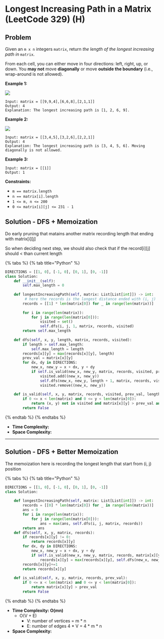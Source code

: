 # Longest Increasing Path in a Matrix (LeetCode 329) (H)

## Problem

Given an `m x n` integers `matrix`, return _the length of the longest increasing path in_ `matrix`.

From each cell, you can either move in four directions: left, right, up, or down. You **may not** move **diagonally** or move **outside the boundary** (i.e., wrap-around is not allowed).

&#x20;

**Example 1:**

![](https://assets.leetcode.com/uploads/2021/01/05/grid1.jpg)

```
Input: matrix = [[9,9,4],[6,6,8],[2,1,1]]
Output: 4
Explanation: The longest increasing path is [1, 2, 6, 9].
```

**Example 2:**

![](https://assets.leetcode.com/uploads/2021/01/27/tmp-grid.jpg)

```
Input: matrix = [[3,4,5],[3,2,6],[2,2,1]]
Output: 4
Explanation: The longest increasing path is [3, 4, 5, 6]. Moving diagonally is not allowed.
```

**Example 3:**

```
Input: matrix = [[1]]
Output: 1
```

&#x20;

**Constraints:**

* `m == matrix.length`
* `n == matrix[i].length`
* `1 <= m, n <= 200`
* `0 <= matrix[i][j] <= 231 - 1`

## Solution - DFS + Memoization

Do early pruning that matains another matrix recording length that ending with matrix\[i]\[j]

So when deciding next step, we should also check that if the record\[i]\[j] should < than current length

{% tabs %}
{% tab title="Python" %}
```python
DIRECTIONS = [[1, 0], [-1, 0], [0, 1], [0, -1]]
class Solution:
    def __init__(self):
        self.max_length = 0
                                        
    def longestIncreasingPath(self, matrix: List[List[int]]) -> int:
         # here the records is the longest distance ended with (i, j)
        records = [[1] * len(matrix[0]) for _ in range(len(matrix))]
        
        for i in range(len(matrix)):
            for j in range(len(matrix[0])):
                visited = set()
                self.dfs(i, j, 1, matrix, records, visited)
        return self.max_length
    
    def dfs(self, x, y, length, matrix, records, visited):
        if length > self.max_length:
            self.max_length = length
        records[x][y] = max(records[x][y], length)
        prev_val = matrix[x][y]
        for dx, dy in DIRECTIONS:
            new_x, new_y = x + dx, y + dy
            if self.is_valid(new_x, new_y, matrix, records, visited, prev_val, length + 1):
                visited.add((new_x, new_y))
                self.dfs(new_x, new_y, length + 1, matrix, records, visited)
                visited.remove((new_x, new_y))
    
    def is_valid(self, x, y, matrix, records, visited, prev_val, length):
        if 0 <= x < len(matrix) and 0 <= y < len(matrix[0]):
            return (x, y) not in visited and matrix[x][y] > prev_val and records[x][y] < length
        return False
```
{% endtab %}
{% endtabs %}

* **Time Complexity:**&#x20;
* **Space Complexity:**

****

## Solution - DFS + Better Memoization

The memoization here is recording the longest length that start from (i, j) position

{% tabs %}
{% tab title="Python" %}
```python
DIRECTIONS = [[1, 0], [-1, 0], [0, 1], [0, -1]]
class Solution:
                                        
    def longestIncreasingPath(self, matrix: List[List[int]]) -> int:
        records = [[0] * len(matrix[0]) for _ in range(len(matrix))]
        ans = 0
        for i in range(len(matrix)):
            for j in range(len(matrix[0])):
                ans = max(ans, self.dfs(i, j, matrix, records))
        return ans
    def dfs(self, x, y, matrix, records):
        if records[x][y] != 0:
            return records[x][y]
        for dx, dy in DIRECTIONS:
            new_x, new_y = x + dx, y + dy
            if self.is_valid(new_x, new_y, matrix, records, matrix[x][y]):
                records[x][y] = max(records[x][y], self.dfs(new_x, new_y, matrix, records))
        records[x][y]+=1
        return records[x][y]
    
    def is_valid(self, x, y, matrix, records, prev_val):
        if 0 <= x < len(matrix) and 0 <= y < len(matrix[0]):
            return matrix[x][y] > prev_val
        return False
```
{% endtab %}
{% endtabs %}

* **Time Complexity:  O(mn)**
  * O(V + E)
    * V: number of vertices = m \* n
    * E: number of edges 4 \* V = 4 \* m \* n
* **Space Complexity:**
